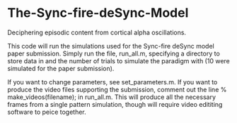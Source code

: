 # The-Sync-fire-deSync-Model
Deciphering episodic content from cortical alpha oscillations.

This code will run the simulations used for the Sync-fire deSync model paper submission. 
Simply run the file, run_all.m, specifying a directory to store data in and the number of 
trials to simulate the paradigm with (10 were simulated for the paper submission).

If you want to change parameters, see set_parameters.m.
If you want to produce the video files supporting the submission, comment out the line
% make_videos(filename); in run_all.m. This will produce all the necessary frames from
a single pattern simulation, though will require video edititing software to peice together.
